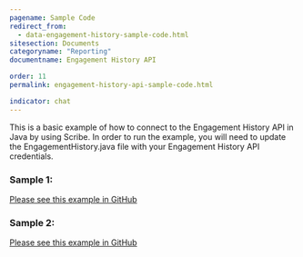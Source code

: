 ```yaml
---
pagename: Sample Code
redirect_from:
  - data-engagement-history-sample-code.html
sitesection: Documents
categoryname: "Reporting"
documentname: Engagement History API

order: 11
permalink: engagement-history-api-sample-code.html

indicator: chat
---
```


This is a basic example of how to connect to the Engagement History API in Java by using Scribe.
In order to run the example, you will need to update the EngagementHistory.java file with your Engagement History API credentials.

### Sample 1:

[Please see this example in GitHub](https://github.com/LivePersonInc/developers-community/blob/master/assets/code-examples/APIs/Java-EngagementHistoryAPI/src/main/java/EngagementHistory.java)

### Sample 2:

[Please see this example in GitHub](https://github.com/LivePersonInc/developers-community/blob/master/assets/code-examples/APIs/Java-EngagementHistoryAPI/src/main/java/EHAPI.java)

